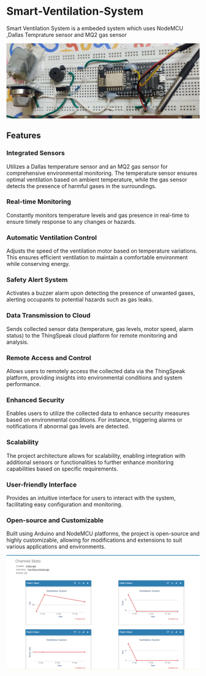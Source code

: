 # Smart-Ventilation-System
Smart Ventilation System is a embeded system which uses NodeMCU ,Dallas Temprature sensor and MQ2 gas sensor

![Circuit](/ArduinoCircuit.jpg)

## Features
### Integrated Sensors
Utilizes a Dallas temperature sensor and an MQ2 gas sensor for comprehensive environmental monitoring. The temperature sensor ensures optimal ventilation based on ambient temperature, while the gas sensor detects the presence of harmful gases in the surroundings.

### Real-time Monitoring
Constantly monitors temperature levels and gas presence in real-time to ensure timely response to any changes or hazards.

### Automatic Ventilation Control
Adjusts the speed of the ventilation motor based on temperature variations. This ensures efficient ventilation to maintain a comfortable environment while conserving energy.

### Safety Alert System
Activates a buzzer alarm upon detecting the presence of unwanted gases, alerting occupants to potential hazards such as gas leaks.

### Data Transmission to Cloud
Sends collected sensor data (temperature, gas levels, motor speed, alarm status) to the ThingSpeak cloud platform for remote monitoring and analysis.

### Remote Access and Control
Allows users to remotely access the collected data via the ThingSpeak platform, providing insights into environmental conditions and system performance.

### Enhanced Security
Enables users to utilize the collected data to enhance security measures based on environmental conditions. For instance, triggering alarms or notifications if abnormal gas levels are detected.

### Scalability
The project architecture allows for scalability, enabling integration with additional sensors or functionalities to further enhance monitoring capabilities based on specific requirements.

### User-friendly Interface
Provides an intuitive interface for users to interact with the system, facilitating easy configuration and monitoring.

### Open-source and Customizable
Built using Arduino and NodeMCU platforms, the project is open-source and highly customizable, allowing for modifications and extensions to suit various applications and environments.

![Cloud Data](/Screenshot%202024-04-11%20205720.png)
